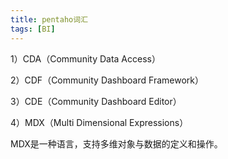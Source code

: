 ```yaml
---
title: pentaho词汇
tags: [BI]
---
```


1）CDA（Community Data Access）

2）CDF（Community Dashboard Framework）

3）CDE（Community Dashboard Editor）

4）MDX（Multi Dimensional Expressions）

MDX是一种语言，支持多维对象与数据的定义和操作。